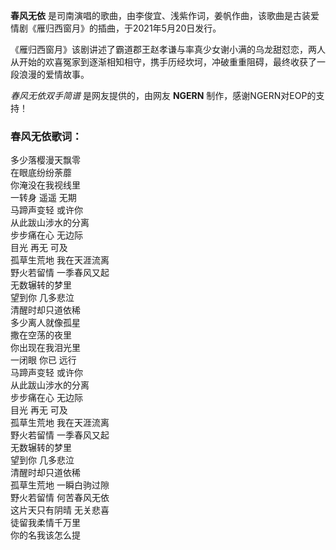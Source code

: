 

**春风无依** 是司南演唱的歌曲，由李俊宜、浅紫作词，姜帆作曲，该歌曲是古装爱情剧《雁归西窗月》的插曲，于2021年5月20日发行。

《雁归西窗月》该剧讲述了霸道郡王赵孝谦与率真少女谢小满的乌龙甜怼恋，两人从开始的欢喜冤家到逐渐相知相守，携手历经坎坷，冲破重重阻碍，最终收获了一段浪漫的爱情故事。

_春风无依双手简谱_ 是网友提供的，由网友 **NGERN** 制作，感谢NGERN对EOP的支持！

### 春风无依歌词：

多少落樱漫天飘零  
在眼底纷纷荼蘼  
你淹没在我视线里  
一转身 遥遥 无期  
马蹄声变轻 或许你  
从此跋山涉水的分离  
步步痛在心 无边际  
目光 再无 可及  
孤草生荒地 我在天涯流离  
野火若留情 一季春风又起  
无数辗转的梦里  
望到你 几多悲泣  
清醒时却只道依稀  
多少离人就像孤星  
撒在空荡的夜里  
你出现在我泪光里  
一闭眼 你已 远行  
马蹄声变轻 或许你  
从此跋山涉水的分离  
步步痛在心 无边际  
目光 再无 可及  
孤草生荒地 我在天涯流离  
野火若留情 一季春风又起  
无数辗转的梦里  
望到你 几多悲泣  
清醒时却只道依稀  
孤草生荒地 一瞬白驹过隙  
野火若留情 何苦春风无依  
这片天只有阴晴 无关悲喜  
徒留我柔情千万里  
你的名我该怎么提

